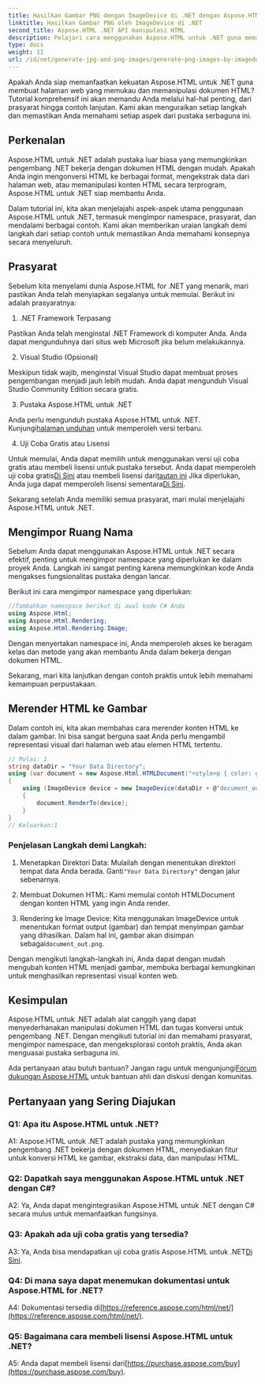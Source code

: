```yaml
---
title: Hasilkan Gambar PNG dengan ImageDevice di .NET dengan Aspose.HTML
linktitle: Hasilkan Gambar PNG oleh ImageDevice di .NET
second_title: Aspose.HTML .NET API manipulasi HTML
description: Pelajari cara menggunakan Aspose.HTML untuk .NET guna memanipulasi dokumen HTML, mengonversi HTML menjadi gambar, dan banyak lagi. Tutorial langkah demi langkah dengan Tanya Jawab Umum.
type: docs
weight: 11
url: /id/net/generate-jpg-and-png-images/generate-png-images-by-imagedevice/
---
```


Apakah Anda siap memanfaatkan kekuatan Aspose.HTML untuk .NET guna membuat halaman web yang memukau dan memanipulasi dokumen HTML? Tutorial komprehensif ini akan memandu Anda melalui hal-hal penting, dari prasyarat hingga contoh lanjutan. Kami akan menguraikan setiap langkah dan memastikan Anda memahami setiap aspek dari pustaka serbaguna ini.

## Perkenalan

Aspose.HTML untuk .NET adalah pustaka luar biasa yang memungkinkan pengembang .NET bekerja dengan dokumen HTML dengan mudah. Apakah Anda ingin mengonversi HTML ke berbagai format, mengekstrak data dari halaman web, atau memanipulasi konten HTML secara terprogram, Aspose.HTML untuk .NET siap membantu Anda.

Dalam tutorial ini, kita akan menjelajahi aspek-aspek utama penggunaan Aspose.HTML untuk .NET, termasuk mengimpor namespace, prasyarat, dan mendalami berbagai contoh. Kami akan memberikan uraian langkah demi langkah dari setiap contoh untuk memastikan Anda memahami konsepnya secara menyeluruh.

## Prasyarat

Sebelum kita menyelami dunia Aspose.HTML for .NET yang menarik, mari pastikan Anda telah menyiapkan segalanya untuk memulai. Berikut ini adalah prasyaratnya:

1. .NET Framework Terpasang

Pastikan Anda telah menginstal .NET Framework di komputer Anda. Anda dapat mengunduhnya dari situs web Microsoft jika belum melakukannya.

2. Visual Studio (Opsional)

Meskipun tidak wajib, menginstal Visual Studio dapat membuat proses pengembangan menjadi jauh lebih mudah. Anda dapat mengunduh Visual Studio Community Edition secara gratis.

3. Pustaka Aspose.HTML untuk .NET

 Anda perlu mengunduh pustaka Aspose.HTML untuk .NET. Kunjungi[halaman unduhan](https://releases.aspose.com/html/net/) untuk memperoleh versi terbaru.

4. Uji Coba Gratis atau Lisensi

 Untuk memulai, Anda dapat memilih untuk menggunakan versi uji coba gratis atau membeli lisensi untuk pustaka tersebut. Anda dapat memperoleh uji coba gratis[Di Sini](https://releases.aspose.com/) atau membeli lisensi dari[tautan ini](https://purchase.aspose.com/buy) Jika diperlukan, Anda juga dapat memperoleh lisensi sementara[Di Sini](https://purchase.aspose.com/temporary-license/).

Sekarang setelah Anda memiliki semua prasyarat, mari mulai menjelajahi Aspose.HTML untuk .NET.

## Mengimpor Ruang Nama

Sebelum Anda dapat menggunakan Aspose.HTML untuk .NET secara efektif, penting untuk mengimpor namespace yang diperlukan ke dalam proyek Anda. Langkah ini sangat penting karena memungkinkan kode Anda mengakses fungsionalitas pustaka dengan lancar.

Berikut ini cara mengimpor namespace yang diperlukan:

```csharp
//Tambahkan namespace berikut di awal kode C# Anda
using Aspose.Html;
using Aspose.Html.Rendering;
using Aspose.Html.Rendering.Image;
```

Dengan menyertakan namespace ini, Anda memperoleh akses ke beragam kelas dan metode yang akan membantu Anda dalam bekerja dengan dokumen HTML.

Sekarang, mari kita lanjutkan dengan contoh praktis untuk lebih memahami kemampuan perpustakaan.

## Merender HTML ke Gambar

Dalam contoh ini, kita akan membahas cara merender konten HTML ke dalam gambar. Ini bisa sangat berguna saat Anda perlu mengambil representasi visual dari halaman web atau elemen HTML tertentu.

```csharp
// Mulai: 1
string dataDir = "Your Data Directory";
using (var document = new Aspose.Html.HTMLDocument("<style>p { color: green; }</style><p>my first paragraph</p>", @"c:\work\"))
{
    using (ImageDevice device = new ImageDevice(dataDir + @"document_out.png"))
    {
        document.RenderTo(device);
    }
}
// Keluarkan:1
```

### Penjelasan Langkah demi Langkah:

1.  Menetapkan Direktori Data: Mulailah dengan menentukan direktori tempat data Anda berada. Ganti`"Your Data Directory"` dengan jalur sebenarnya.

2. Membuat Dokumen HTML: Kami memulai contoh HTMLDocument dengan konten HTML yang ingin Anda render.

3.  Rendering ke Image Device: Kita menggunakan ImageDevice untuk menentukan format output (gambar) dan tempat menyimpan gambar yang dihasilkan. Dalam hal ini, gambar akan disimpan sebagai`document_out.png`.

Dengan mengikuti langkah-langkah ini, Anda dapat dengan mudah mengubah konten HTML menjadi gambar, membuka berbagai kemungkinan untuk menghasilkan representasi visual konten web.

## Kesimpulan

Aspose.HTML untuk .NET adalah alat canggih yang dapat menyederhanakan manipulasi dokumen HTML dan tugas konversi untuk pengembang .NET. Dengan mengikuti tutorial ini dan memahami prasyarat, mengimpor namespace, dan mengeksplorasi contoh praktis, Anda akan menguasai pustaka serbaguna ini.

 Ada pertanyaan atau butuh bantuan? Jangan ragu untuk mengunjungi[Forum dukungan Aspose.HTML](https://forum.aspose.com/) untuk bantuan ahli dan diskusi dengan komunitas.

## Pertanyaan yang Sering Diajukan

### Q1: Apa itu Aspose.HTML untuk .NET?

A1: Aspose.HTML untuk .NET adalah pustaka yang memungkinkan pengembang .NET bekerja dengan dokumen HTML, menyediakan fitur untuk konversi HTML ke gambar, ekstraksi data, dan manipulasi HTML.

### Q2: Dapatkah saya menggunakan Aspose.HTML untuk .NET dengan C#?

A2: Ya, Anda dapat mengintegrasikan Aspose.HTML untuk .NET dengan C# secara mulus untuk memanfaatkan fungsinya.

### Q3: Apakah ada uji coba gratis yang tersedia?

A3: Ya, Anda bisa mendapatkan uji coba gratis Aspose.HTML untuk .NET[Di Sini](https://releases.aspose.com/).

### Q4: Di mana saya dapat menemukan dokumentasi untuk Aspose.HTML for .NET?

 A4: Dokumentasi tersedia di[https://reference.aspose.com/html/net/](https://reference.aspose.com/html/net/).

### Q5: Bagaimana cara membeli lisensi Aspose.HTML untuk .NET?

 A5: Anda dapat membeli lisensi dari[https://purchase.aspose.com/buy](https://purchase.aspose.com/buy).